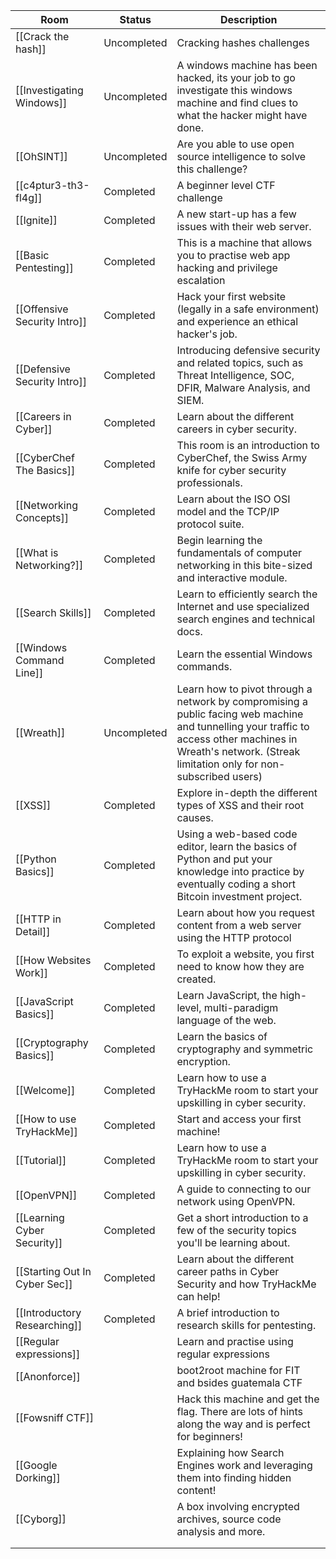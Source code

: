 
| Room                          | Status      | Description                                                                                                                                                                                                  |
| ----------------------------- | ----------- | ------------------------------------------------------------------------------------------------------------------------------------------------------------------------------------------------------------ |
| [[Crack the hash]]            | Uncompleted | Cracking hashes challenges                                                                                                                                                                                   |
| [[Investigating Windows]]     | Uncompleted | A windows machine has been hacked, its your job to go investigate this windows machine and find clues to what the hacker might have done.                                                                    |
| [[OhSINT]]                    | Uncompleted | Are you able to use open source intelligence to solve this challenge?                                                                                                                                        |
| [[c4ptur3-th3-fl4g]]          | Completed   | A beginner level CTF challenge                                                                                                                                                                               |
| [[Ignite]]                    | Completed   | A new start-up has a few issues with their web server.                                                                                                                                                       |
| [[Basic Pentesting]]          | Completed   | This is a machine that allows you to practise web app hacking and privilege escalation                                                                                                                       |
| [[Offensive Security Intro]]  | Completed   | Hack your first website (legally in a safe environment) and experience an ethical hacker's job.                                                                                                              |
| [[Defensive Security Intro]]  | Completed   | Introducing defensive security and related topics, such as Threat Intelligence, SOC, DFIR, Malware Analysis, and SIEM.                                                                                       |
| [[Careers in Cyber]]          | Completed   | Learn about the different careers in cyber security.                                                                                                                                                         |
| [[CyberChef The Basics]]      | Completed   | This room is an introduction to CyberChef, the Swiss Army knife for cyber security professionals.                                                                                                            |
| [[Networking Concepts]]       | Completed   | Learn about the ISO OSI model and the TCP/IP protocol suite.                                                                                                                                                 |
| [[What is Networking?]]       | Completed   | Begin learning the fundamentals of computer networking in this bite-sized and interactive module.                                                                                                            |
| [[Search Skills]]             | Completed   | Learn to efficiently search the Internet and use specialized search engines and technical docs.                                                                                                              |
| [[Windows Command Line]]      | Completed   | Learn the essential Windows commands.                                                                                                                                                                        |
| [[Wreath]]                    | Uncompleted | Learn how to pivot through a network by compromising a public facing web machine and tunnelling your traffic to access other machines in Wreath's network. (Streak limitation only for non-subscribed users) |
| [[XSS]]                       | Completed   | Explore in-depth the different types of XSS and their root causes.                                                                                                                                           |
| [[Python Basics]]             | Completed   | Using a web-based code editor, learn the basics of Python and put your knowledge into practice by eventually coding a short Bitcoin investment project.                                                      |
| [[HTTP in Detail]]            | Completed   | Learn about how you request content from a web server using the HTTP protocol                                                                                                                                |
| [[How Websites Work]]         | Completed   | To exploit a website, you first need to know how they are created.                                                                                                                                           |
| [[JavaScript Basics]]         | Completed   | Learn JavaScript, the high-level, multi-paradigm language of the web.                                                                                                                                        |
| [[Cryptography Basics]]       | Completed   | Learn the basics of cryptography and symmetric encryption.                                                                                                                                                   |
| [[Welcome]]                   | Completed   | Learn how to use a TryHackMe room to start your upskilling in cyber security.                                                                                                                                |
| [[How to use TryHackMe]]      | Completed   | Start and access your first machine!                                                                                                                                                                         |
| [[Tutorial]]                  | Completed   | Learn how to use a TryHackMe room to start your upskilling in cyber security.                                                                                                                                |
| [[OpenVPN]]                   | Completed   | A guide to connecting to our network using OpenVPN.                                                                                                                                                          |
| [[Learning Cyber Security]]   | Completed   | Get a short introduction to a few of the security topics you'll be learning about.                                                                                                                           |
| [[Starting Out In Cyber Sec]] | Completed   | Learn about the different career paths in Cyber Security and how TryHackMe can help!                                                                                                                         |
| [[Introductory Researching]]  | Completed   | A brief introduction to research skills for pentesting.                                                                                                                                                      |
| [[Regular expressions]]       |             | Learn and practise using regular expressions                                                                                                                                                                 |
| [[Anonforce]]                 |             | boot2root machine for FIT and bsides guatemala CTF                                                                                                                                                           |
| [[Fowsniff CTF]]              |             | Hack this machine and get the flag. There are lots of hints along the way and is perfect for beginners!                                                                                                      |
| [[Google Dorking]]            |             | Explaining how Search Engines work and leveraging them into finding hidden content!                                                                                                                          |
| [[Cyborg]]                    |             | A box involving encrypted archives, source code analysis and more.                                                                                                                                           |
|                               |             |                                                                                                                                                                                                              |
|                               |             |                                                                                                                                                                                                              |











